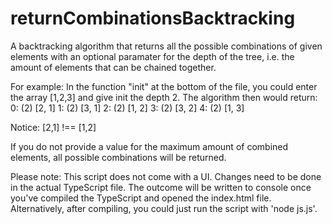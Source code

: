 # returnCombinationsBacktracking
A backtracking algorithm that returns all the possible combinations of given elements with an optional paramater for the depth of the tree, i.e. the amount of elements that
can be chained together. 

For example: 
In the function "init" at the bottom of the file, you could enter the array [1,2,3] and give init the depth 2. The algorithm then would return:
0: (2) [2, 1]
1: (2) [3, 1]
2: (2) [1, 2]
3: (2) [3, 2]
4: (2) [1, 3]

Notice: [2,1] !== [1,2]

If you do not provide a value for the maximum amount of combined elements, all possible combinations will be returned. 

Please note:
This script does not come with a UI. Changes need to be done in the actual TypeScript file. The outcome will be written to console once you've compiled the TypeScript and 
opened the index.html file. Alternatively, after compiling, you could just run the script with 'node js.js'.

